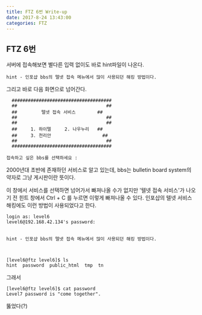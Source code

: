```yaml
---
title: FTZ 6번 Write-up
date: 2017-8-24 13:43:00
categories: FTZ
---
```


## FTZ 6번

서버에 접속해보면 별다른 입력 없이도 바로 hint파일이 나온다.

    hint - 인포샵 bbs의 텔넷 접속 메뉴에서 많이 사용되던 해킹 방법이다.

그리고 바로 다음 화면으로 넘어간다.

      #####################################
      ##                                 ##
      ##         텔넷 접속 서비스        ##
      ##                                 ##
      ##                                 ##
      ##     1. 하이텔     2. 나우누리   ##
      ##     3. 천리안                   ##
      ##                                 ##
      #####################################
    
    접속하고 싶은 bbs를 선택하세요 :

2000년대 초반에 존재하던 서비스로 알고 있는데, bbs는 bulletin board system의 약자로 그냥 게시판이란 뜻이다.

이 창에서 서비스를 선택하면 넘어가서 빠져나올 수가 없지만 '텔넷 접속 서비스'가 나오기 전 힌트 창에서 Ctrl + C 를 누르면 이렇게 빠져나올 수 있다. 인포샵의 텔넷 서비스 해킹에도 이런 방법이 사용되었다고 한다.

    login as: level6
    level6@192.168.42.134's password:
    
    
    hint - 인포샵 bbs의 텔넷 접속 메뉴에서 많이 사용되던 해킹 방법이다.
    
    
    
    [level6@ftz level6]$ ls
    hint  password  public_html  tmp  tn

그래서

    [level6@ftz level6]$ cat password
    Level7 password is "come together".

뚫었다(?)